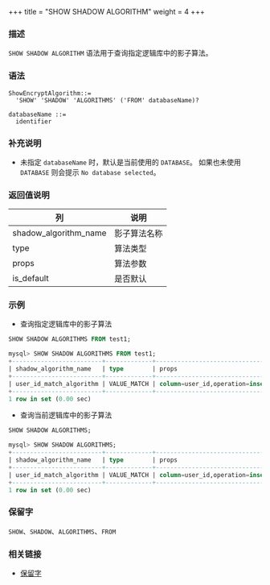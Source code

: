 +++
title = "SHOW SHADOW ALGORITHM"
weight = 4
+++

### 描述

`SHOW SHADOW ALGORITHM` 语法用于查询指定逻辑库中的影子算法。

### 语法

```
ShowEncryptAlgorithm::=
  'SHOW' 'SHADOW' 'ALGORITHMS' ('FROM' databaseName)?

databaseName ::=
  identifier
```

### 补充说明

- 未指定 `databaseName` 时，默认是当前使用的 `DATABASE`。 如果也未使用 `DATABASE` 则会提示 `No database selected`。

### 返回值说明

| 列                    | 说明        |
| -------------------   | ---------- |
| shadow_algorithm_name | 影子算法名称 |
| type                  | 算法类型    |
| props                 | 算法参数    |
| is_default            | 是否默认    |

### 示例

- 查询指定逻辑库中的影子算法

```sql
SHOW SHADOW ALGORITHMS FROM test1;
```

```sql
mysql> SHOW SHADOW ALGORITHMS FROM test1;
+-------------------------+-------------+-----------------------------------------+------------+
| shadow_algorithm_name   | type        | props                                   | is_default |
+-------------------------+-------------+-----------------------------------------+------------+
| user_id_match_algorithm | VALUE_MATCH | column=user_id,operation=insert,value=1 | false      |
+-------------------------+-------------+-----------------------------------------+------------+
1 row in set (0.00 sec)
```

- 查询当前逻辑库中的影子算法

```sql
SHOW SHADOW ALGORITHMS;
```

```sql
mysql> SHOW SHADOW ALGORITHMS;
+-------------------------+-------------+-----------------------------------------+------------+
| shadow_algorithm_name   | type        | props                                   | is_default |
+-------------------------+-------------+-----------------------------------------+------------+
| user_id_match_algorithm | VALUE_MATCH | column=user_id,operation=insert,value=1 | false      |
+-------------------------+-------------+-----------------------------------------+------------+
1 row in set (0.00 sec)
```


### 保留字

`SHOW`、`SHADOW`、`ALGORITHMS`、`FROM`

### 相关链接

- [保留字](/cn/reference/distsql/syntax/reserved-word/)

